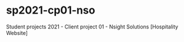 # sp2021-cp01-nso
Student projects 2021 - Client project 01 - Nsight Solutions [Hospitality Website]   
